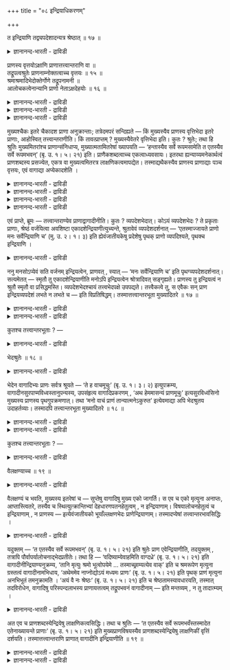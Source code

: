 +++
title = "०८ इन्द्रियाधिकरणम्"

+++

त इन्द्रियाणि तद्व्यपदेशादन्यत्र श्रेष्ठात् ॥ १७ ॥  
<details><summary>ज्ञानानन्द-भारती - द्राविडी</summary>

त इन्द्रियाणि तत्व्यबदेसादन्यत्र च्रेष्टात् ॥ १७ ॥
</details>

प्राणस्य वृत्तयोऽक्षाणि प्राणात्तत्त्वान्तराणि वा ॥  
तद्रूपत्वश्रुतेः प्राणनाम्नोक्तत्वाच्च वृत्तयः ॥ १५ ॥  
श्रमाश्रमादिभेदोक्तेर्गोणे तद्रूपनामनी ॥  
आलोचकत्वेनान्यानि प्राणो नेताऽक्षदेहयोः ॥ १६ ॥  
<details><summary>ज्ञानानन्द-भारती - द्राविडी</summary>

--वैयासिग न्यायमाला
</details>

<details><summary>ज्ञानानन्द-भारती - द्राविडी</summary>

इन्दिरियङ्गळ् पिराणऩुडैय विरुत्तिगळ् (वियाबारङ्गळ्, सॆयल्गळ्) ताऩा? अल्लदु पिराणऩै विड वेऱायुळ्ळ तत्वङ्गळा? अदऩ्(पिराणऩिऩ्) रूबमायिरुप् पदागच् चॊल्लियिरुप्पदालुम्, पिराणऩ् ऎऩ्ऱ पॆयरिऩा लेये अवै सॊल्लप्पट्टिरुप्पदिऩालुम्, (पिराणऩुडैय) विरुत्तिगळ्दाऩ्।
</details>

<details><summary>ज्ञानानन्द-भारती - द्राविडी</summary>

इन्दिरियङ्गळुक्कु सिरमम्, (पिराणऩुक्कु) सिरममिल् लामै मुदलाऩ वेऱुबाडु सॊल्लप्पट्टिरुप्पदाल्, अदऩ् रूबमॆऩ्बदुम्, अदे पॆयरैयुडैयदुम् कौणम् (उबसारमागक् सॊल्लप्पडुवदु)। तऩित्तऩिये अऱिगिऱवै कळ् ऎऩ्बदिऩाल् (अवै) वेऱु। पिराणऩ्, इन्दिरियङ्गळैयुम् सरीरत्तैयुम् नडत्तुवदु (आगैयाल् अवै वेऱु तत्वङ्गळ् ताऩ्)।
</details>

मुख्यश्चैकः इतरे चैकादश प्राणा अनुक्रान्ताः; तत्रेदमपरं सन्दिह्यते — किं मुख्यस्यैव प्राणस्य वृत्तिभेदा इतरे प्राणाः, आहोस्वित् तत्त्वान्तराणीति। किं तावत्प्राप्तम् ? मुख्यस्यैवेतरे वृत्तिभेदा इति। कुतः ? श्रुतेः; तथा हि श्रुतिः मुख्यमितरांश्च प्राणान्संनिधाप्य, मुख्यात्मतामितरेषां ख्यापयति — ‘हन्तास्यैव सर्वे रूपमसामेति त एतस्यैव सर्वे रूपमभवन्’ (बृ. उ. १। ५। २१) इति। प्राणैकशब्दत्वाच्च एकत्वाध्यवसायः। इतरथा ह्यन्याय्यमनेकार्थत्वं प्राणशब्दस्य प्रसज्येत, एकत्र वा मुख्यत्वमितरत्र लाक्षणिकत्वमापद्येत। तस्माद्यथैकस्यैव प्राणस्य प्राणाद्याः पञ्च वृत्तयः, एवं वागाद्या अप्येकादशेति ।

<details><summary>ज्ञानानन्द-भारती - द्राविडी</summary>

(वाक् मुदलाऩ इन्दिरियङ्गळ् अबाऩऩ्, वियाऩऩ् इवैगळैप् पोल पिराणऩुडैय विरुत्तिगळा अल्लदु पिराणऩैक्काट्टिलुम् वेऱाऩ तत्वङ्गळा ऎऩ्ऱु सन्देहम्। सुरुदियिल् इन्दिरियङ्गळ् पिराणऩुडैय रूबत्तैयडैन्दऩ ऎऩ्ऱु सॊल्लियि रुप्पदालुम्, इन्दिरियङ्गळुक्कुम् पिराणऩ् ऎऩ्ऱ पॆयर् इरुप्पदालुम् इन्दिरियङ्गळ् पिराणऩुडैय विरुत् तिगळे तविर पिराणऩैक् काट्टिलुम् वेऱाऩ तत्वङ्ग ऎल्ल ऎऩ्ऱु पूर्वबक्षम्।
</details>

<details><summary>ज्ञानानन्द-भारती - द्राविडी</summary>

अददऩ् कारियङ्गळैच् चॆय्युम् इन्दिरियङ्गळ् सिरममडैन्दु तूङ्गुगिऩ्ऱऩ। पिराणऩ् ऒरुवऩ् मट्टुम् ऎव्विद सिरममुमडैयामल् ऎप्पॊऴुदुम् विऴित्तुक् कॊण्डिरुक्किऱाऩ्। वाक्कु मुदलाऩ इन्दिरियङ्गळ् सरीरत्तैविट्टु वॆळिक्किळम्बिऩालुम् मरणम् एऱ्पडुव तिल्लै। ऊमै मुदलाऩ पॆयरुडऩ् जीवित्तुक्कॊण्डु ताऩिरुक्किऱाऩ्। पिराणऩ् वॆळिक्किळम्बिऩालो मरणम् एऱ्पडुगिऱदु ऎऩ्ऱु सुरुदि कूऱुगिऱदु। विषयत्तै आलोसिप्पदऱ्कुक् कारणम् इन्दिरियम्। पिराणऩो सरीरत्तैयुम् इन्दिरियङ्गळैयुम् ताङ्गिक्कॊण्डु नडत्तुगिऱवऩ्। इम्मादिरियाऩ वेऱ्ऱुमैगळिलिरुप् पदाल् इन्दिरियङ्गळ् पिराणऩैक्काट्टिलुम् वेऱाऩ तत्वङ्गळ् पिराणादीऩमाग इन्दिरियङ्गळिऩ् सलऩम् एऱ्पडुवदैक् कॊण्डु पिराणरूबत्तैयडैन्ददागच् चॊल्लप्पडुगिऱदु। इदैक्कॊण्डु कौणमाग इन्दिरियङ्गळुक्कुम् पिराणऩ् ऎऩ्ऱ पॆयर् एऱ्पट्टु इरुक्किऱदु ऎऩ्ऱु सित्तान्दम्)।
</details>

<details><summary>ज्ञानानन्द-भारती - द्राविडी</summary>

मुक्कियमाऩ पिराणऩ् ऒऩ्ऱु, मऱ्ऱदु पदिऩॊऩ्ऱु, ऎऩ्ऱु पिराणऩ्गळ् सॊल्लप्पट्टिरुक् किऩ्ऱऩ। अङ्गे इदु वेऱु सन्देहिक्कप्पडुगिऱदु। मऱ्ऱ पिराणऩ्गळ् मुक्किय पिराणऩुडैयवे विरुत्ति विसेषङ्गळा? अल्लदु वेऱु तत्वङ्गळा? ऎऩ्ऱु।
</details>

<details><summary>ज्ञानानन्द-भारती - द्राविडी</summary>

पूर्वबक्षम्: ऎदु न्यायम्? मुक्कियत्तिऩुडैय विरुत्ति विसेषङ्गळ्दाऩ् मऱ्ऱवै ऎऩ्ऱु। ऎदिऩाल्? सुरुदियिरुप्पदिऩाल्। अप्पडिये सुरुदि “नाम् ऎल्लारुम् इदऩुडैय रूबमागवेयिरुप्पोम् ऎऩ्ऱु अवै ऎल्लाम् इदऩ् रूबमागवे आय्विट्टऩ”(पिरुहत्।१;५-२१) ऎऩ्ऱु मुक्कियत्तैयुम् मऱ्ऱ पिराणऩ्गळैयुम् सेर्त्तुच् चॊल्लि मऱ्ऱवैगळुक्कु मुक्किय पिराणऩिऩ् स्वरूब मायिरुक्कुम् तऩ्मैयैच् चॊल्गिऱदु। “पिराणऩ्” ऎऩ्ऱु ऒरे पॆयरुळ्ळवैगळाग इरुप्पदालुम् ऒऩ्ऱायिरुक्कुम् तऩ्मै तीर्माऩमागिऱदु। वेऱुविदमाऩालो, पिराणऩ् ऎऩ्ऱ सप्तत्तिऱ्कु न्यायमऩ्ऩियिल् पलविद अर्त्तमुळ्ळ तऩ्मै एऱ्पट्टुविडुम्। अल्लदु, ओरिडत्तिल् मुक्कियत् तऩ्मै वेऱिडत्तिल् लक्षणै ऎऩ्ऱु एऱ्पडुम्। आगैयाल् ऎप्पडि ऒरे पिराणऩुक्कु पिराणऩ् मुदलिय ऐन्दु विरुत्तिगळो, अप्पडिये वाक्कु मुदलाऩ पदिऩोरु विरुत्तिगळुम्, ऎऩ्ऱु।
</details>

एवं प्राप्ते, ब्रूमः — तत्त्वान्तराण्येव प्राणाद्वागादीनीति। कुतः ? व्यपदेशभेदात्। कोऽयं व्यपदेशभेदः ? ते प्रकृताः प्राणाः, श्रेष्ठं वर्जयित्वा अवशिष्टा एकादशेन्द्रियाणीत्युच्यन्ते, श्रुतावेवं व्यपदेशदर्शनात् — ‘एतस्माज्जायते प्राणो मनः सर्वेन्द्रियाणि च’ (मु. उ. २। १। ३) इति ह्येवंजातीयकेषु प्रदेशेषु पृथक् प्राणो व्यपदिश्यते, पृथक्च इन्द्रियाणि ।

<details><summary>ज्ञानानन्द-भारती - द्राविडी</summary>

सित्तान्दम्: इव्विदम् वरुम्बोदु सॊल्गिऱोम्: वाक्कु मुदलियवैगळ् पिराणऩैक् काट्टिलुम् वेऱु तत्वङ्गळ् ताऩ् ऎऩ्ऱु ऎदिऩाल्? 'कुऱिप्पिडुवदिल् वित्तियासमिप्पदाल्। कुऱिप्पिडुवदाल् वित्तियासम् ऎऩ्ऱ इदु ऎऩ्ऩ? पिरगिरुदमायुळ्ळ अन्द पिराणऩ्गळ्, सिरेष्टऩै (मुक्कियऩै) विट्टुविट्टु मीदमुळ्ळ पदिऩॊऩ्ऱु इन्दिरियङ्गळ् ऎऩ्ऱु सॊल्लप्पडुगिऩ्ऱऩ। सुरुदियिल् इव्विदम् कुऱिप्पिडुवदु काणप्पडुवदाल्। "इदिलिरुन्दु उण्डागिऱदु पिराणऩ्, मऩस्, ऎल्ला इन्दिरियङ्गळुम्” (मुण्डग।११।१-३) ऎऩ्ऱु इदु पोलुळ्ळविडङ्गळिल् तऩियाग पिराणऩुम् तऩियाग इन्दिरियङ्गळुम् कुऱिप्पिडप्पडुगिऩ्ऱऩ।
</details>

ननु मनसोऽप्येवं सति वर्जनम् इन्द्रियत्वेन, प्राणवत् , स्यात् — ‘मनः सर्वेन्द्रियाणि च’ इति पृथग्व्यपदेशदर्शनात्। सत्यमेतत् — स्मृतौ तु एकादशेन्द्रियाणीति मनोऽपि इन्द्रियत्वेन श्रोत्रादिवत् सङ्गृह्यते। प्राणस्य तु इन्द्रियत्वं न श्रुतौ स्मृतौ वा प्रसिद्धमस्ति। व्यपदेशभेदश्चायं तत्त्वभेदपक्षे उपपद्यते। तत्त्वैकत्वे तु, स एवैकः सन् प्राण इन्द्रियव्यपदेशं लभते न लभते च — इति विप्रतिषिद्धम्। तस्मात्तत्त्वान्तरभूता मुख्यादितरे ॥ १७ ॥

<details><summary>ज्ञानानन्द-भारती - द्राविडी</summary>

इव्विदमाऩाल् “मऩस्, ऎल्ला इन्दिरियङ्गळुम्” ऎऩ्ऱु तऩियाय् सॊल्लियिरुप्पदाल्, पिराणऩैप्पोल मऩसिऱ्कुम् इन्दिरियत्तऩ्मैयिलिरुन्दु विलक्कु एऱ्पडुमेयॆऩ्ऱाल्, इदु वास्तवम्। आऩाल् स्मिरुदियिल् पदिऩोरु इन्दिरियङ्गळॆऩ्ऱु मऩसुम्, कादु मुदलियदैप्पोल इन्दिरियमाग सेर्क्कप्पट्टिरु क्किऱदु। पिराणऩुक्को, सुरुदियिलो, स्मिरुदियिलो, इन्दिरियत्तऩ्मै पिरसित्तमिल्लै।
</details>

<details><summary>ज्ञानानन्द-भारती - द्राविडी</summary>

तत्वत्तिल् पेदमिरुक्कुम् पक्षत्तिल् इन्द कुऱिप्पिट् टदिलुळ्ळ पेदम् पॊरुत्तमागुम्। ऒरे तत्वमायिरुन् दालो, ऒऩ्ऱागवेयिरुक्किऱ अन्द पिराणऩ् इन्दिरिय मॆऩ्ऱ पॆयरै अडैगिऱदु अडैगिऱदुमिल्लै ऎऩ्ऱु विरुत्तप्पडुम्। आगैयाल् मऱ्ऱवै मुक्कियत्तिलिरुन्दु वेऱायुळ्ळ तत्तुवमायिरुप्पवै।
</details>

कुतश्च तत्त्वान्तरभूताः ? —

<details><summary>ज्ञानानन्द-भारती - द्राविडी</summary>

वेऱु ऎदिऩालुम् वेऱु तत्वमायिरुप्पवै?
</details>

भेदश्रुतेः ॥ १८ ॥  
<details><summary>ज्ञानानन्द-भारती - द्राविडी</summary>

पेदच्रुदे: ॥ १८ ॥
</details>

भेदेन वागादिभ्यः प्राणः सर्वत्र श्रूयते — ‘ते ह वाचमूचुः’ (बृ. उ. १। ३। २) इत्युपक्रम्य, वागादीनसुरपाप्मविध्वस्तानुपन्यस्य, उपसंहृत्य वागादिप्रकरणम् , ‘अथ हेममासन्यं प्राणमूचुः’ इत्यसुरविध्वंसिनो मुख्यस्य प्राणस्य पृथगुपक्रमणात्। तथा ‘मनो वाचं प्राणं तान्यात्मनेऽकुरुत’ इत्येवमाद्या अपि भेदश्रुतय उदाहर्तव्याः। तस्मादपि तत्त्वान्तरभूता मुख्यादितरे ॥ १८ ॥

<details><summary>ज्ञानानन्द-भारती - द्राविडी</summary>

वाक्कु मुदलियवैगळिलिरुन्दु वेऱाग ऎङ्गुम् पिराणऩ् सॊल्लप्पडुगिऱदु। "अवैगळ् वाक्कै सॊल्लिऩ” (पिरुहत्।१;३-२) ऎऩ्ऱु आरम्बित्तु, वाक्कु मुदलियवैगळै असुरर्गळाल् कॆडुक्कप्पट्ट वैगळाग सॊल्लिविट्टु, वाक्कु मुदलियदिऩ् पिरगरणत्तै मुडित्तुक् कॊण्डु “पिऱ्पाडु इन्द मुगत्तिलुळ्ळ पिराणऩै सॊल्लिऩ” ऎऩ्ऱु असुरर् कळैप् पोक्कडिक्कक्कूडिय मुक्किय पिराणऩैप्पऱ्ऱि तऩियाग आरम्बित्तिरुप्पदिऩाल्।
</details>

<details><summary>ज्ञानानन्द-भारती - द्राविडी</summary>

अप्पडिये “मऩस्, वाक्कु, पिराणऩ् अवै कळै तऩक्काग सॆय्दु कॊण्डदु” ऎऩ्बदु मुदलाऩ पेद सुरुदिगळुम् ऎडुत्तुक् कॊळ्ळ वेण्डियवै। अदिऩालुम् मऱ्ऱवै मुक्कियत्तिलिरुन्दु वेऱु तत्वमायिरुप्पवैगळ्।
</details>

कुतश्च तत्त्वान्तरभूताः ? —

<details><summary>ज्ञानानन्द-भारती - द्राविडी</summary>

वेऱु ऎदिऩालुम् वेऱु तत्वमायिरुप्पवैगळ्?-
</details>

वैलक्षण्याच्च ॥ १९ ॥  
<details><summary>ज्ञानानन्द-भारती - द्राविडी</summary>

वैलक्षण्याच्च ॥ १९ ॥
</details>

वैलक्षण्यं च भवति, मुख्यस्य इतरेषां च — सुप्तेषु वागादिषु मुख्य एको जागर्ति। स एव च एको मृत्युना अनाप्तः, आप्तास्त्वितरे, तस्यैव च स्थित्युत्क्रान्तिभ्यां देहधारणपतनहेतुत्वम् , न इन्द्रियाणाम्। विषयालोचनहेतुत्वं च इन्द्रियाणाम् , न प्राणस्य — इत्येवंजातीयको भूयाँल्लक्षणभेदः प्राणेन्द्रियाणाम्। तस्मादप्येषां तत्त्वान्तरभावसिद्धिः ।

<details><summary>ज्ञानानन्द-भारती - द्राविडी</summary>

मुक्कियत्तिऱ्कुम्, मऱ्ऱवैगळुक्कुम् विरुत्तमाऩ लक्षणमुळ्ळ तऩ्मैयुम् इरुक्किऱदु। वाक्कु मुदलियवै तूङ्गुम् पोदु मुक्कियम् ऒऩ्ऱुदाऩ् विऴित्तुक् कॊण्डिरुक्किऱदु; मिरुत्युविऩाल् पिडिक्कप् पडाददु अदु ऒऩ्ऱुदाऩ्। मऱ्ऱवैगळो पिडिक्कप् पट्टवै। अदऱ्कुत्ताऩ् इरुप्पु वॆळिक्किळम्बुदल् इवैगळाल् तेहम् तरिप्पदऱ्कुम् विऴुवदऱ्कुम् कारणमायिरुक्कुम् तऩ्मै ; इन्दिरियङ्गळुक्कु इल्लै। विषयङ्गळै आलोसऩै सॆय्वदऱ्कुक् कारणमा यिरुक्कुम् तऩ्मै इन्दिरियङ्गळुक्के तविर, पिराण ऩुक्कु इल्लै ऎऩ्ऱु इदुबोलुळ्ळ लक्षणत्तिल् पेदम् पिराणऩुक्कुम् इन्दिरियङ्गळुक्कुम् पल इरुक्किऩ्ऱऩ। आगैयिऩालुम् इवैगळुक्कु वेऱु तत्वमायिरुप्पदु सित्तिक्किऱदु।
</details>

यदुक्तम् — ‘त एतस्यैव सर्वे रूपमभवन्’ (बृ. उ. १। ५। २१) इति श्रुतेः प्राण एवेन्द्रियाणीति, तदयुक्तम् , तत्रापि पौर्वापर्यालोचनाद्भेदप्रतीतेः। तथा हि — ‘वदिष्याम्येवाहमिति वाग्दध्रे’ (बृ. उ. १। ५। २१) इति वागादीनीन्द्रियाण्यनुक्रम्य, ‘तानि मृत्युः श्रमो भूत्वोपयेमे ... तस्माच्छ्राम्यत्येव वाक्’ इति च श्रमरूपेण मृत्युना ग्रस्तत्वं वागादीनामभिधाय, ‘अथेममेव नाप्नोद्योऽयं मध्यमः प्राणः’ (बृ. उ. १। ५। २१) इति पृथक् प्राणं मृत्युना अनभिभूतं तमनुक्रामति । ‘अयं वै नः श्रेष्ठः’ (बृ. उ. १। ५। २१) इति च श्रेष्ठतामस्यावधारयति, तस्मात् तदविरोधेन, वागादिषु परिस्पन्दलाभस्य प्राणायत्तत्वम् तद्रूपभवनं वागादीनाम् — इति मन्तव्यम् , न तु तादात्म्यम् ।

<details><summary>ज्ञानानन्द-भारती - द्राविडी</summary>

“अवै ऎल्लाम् इदऩ् रूबमागवे इरुन्दऩ" (पिरुहत्।१-५-२१) ऎऩ्ऱ सुरुदियिऩाल् पिराणऩे ताऩ् इन्दिरियङ्गळ् ऎऩ्ऱु ऎदु सॊल्लप्पट्टदो, अदु युक्तमिल्लै। अङ्गेयुम् मुऩ्बिऩ् आलोसऩै सॆय्दाल् पेदमे तॆरिवदाल् अप्पडिये “नाऩ् पेसत्ताऩ् सॆय्वेऩ् ऎऩ्ऱु वाक्कु तीर्माऩित्तदु” (पिरुहत्।१-५-२१) ऎऩ्ऱु वाक्कु मुदलिय इन्दिरियङ्गळै आरम्बित्तु "अवैगळै मिरुत्यु सिरममाग आगि नॆरुङ्गिऱ्ऱु। अदिऩाल् वाक्कु सिरमत्तैये अडैगिऱदु” ऎऩ्ऱु सिरमरूबमाऩ मिरुत्युविऩाल् पीडिक्कप्पडुम् तऩ्मैयै वाक्कु मुदलियवैगळुक्कु सॊल्लिविट्टु, "पिऱगु ऎदु इन्द नडुविलुळ्ळ पिराणऩो, अदै मात्तिरम् पीडिक्कविल्लै” ऎऩ्ऱु मिरुत्युविऩाल् पीडिक्कप्पडाद अन्द पिराणऩैप्पऱ्ऱि तऩियाग तॊडर्न्दु सॊल्गिऱदु। “इवर् ताऩ् नम्मैविड सिरेष्टर्” (पिरुहत्।१-५-२१) ऎऩ्ऱु इदऩुडैय सिरेष् टत्तऩ्मैयुम् उऱुदियाय् सॊल्लुगिऱदु। आगैयाल् अदऱ्कु विरोदमऩ्ऩियिल्, वाक्कु मुदलियवैगळिल् असैवु एऱ्पडुवदु पिराणऩुक्कु अदीऩमायिरुप्पदु ताऩ् वाक्कु मुदलियवैगळुक्कु अदऩ् रूबमायिरुप्पदु ऎऩ्ऱु अऱिय वेण्डुम्, ऒऩ्ऱागविरुक्कुम् तऩ्मैयल्ल।
</details>

अत एव च प्राणशब्दस्येन्द्रियेषु लाक्षणिकत्वसिद्धिः। तथा च श्रुतिः — ‘त एतस्यैव सर्वे रूपमभवँस्तस्मादेत एतेनाख्यायन्ते प्राणाः’ (बृ. उ. १। ५। २१) इति मुख्यप्राणविषयस्यैव प्राणशब्दस्येन्द्रियेषु लाक्षणिकीं वृत्तिं दर्शयति। तस्मात्तत्त्वान्तराणि प्राणात् वागादीनि इन्द्रियाणीति ॥ १९ ॥

<details><summary>ज्ञानानन्द-भारती - द्राविडी</summary>

इदऩालेये इन्दिरियङ्गळ् विषयमाय् पिराणऩ् ऎऩ्ऱ सप्तत्तिऱ्कु लक्षणैयाल् एऱ्पडुम् तऩ्मै सित्तिक्किऱदु। अप्पडिये सुरुदियुम् “अवै ऎल्लाम् इदऩुडैय रूबमागवे आयिऩ। आगैयाल् इन्द पिराणऩ्गळ् इदऩाल् (पिराणऩॆऩ्ऱ सप्तत्ताल्) सॊल्लप्पडुगिऩ्ऱऩ" (पिरुहत्। १। ५-२१) ऎऩ्ऱु मुक्किय पिराणऩैये विषयमायुळ्ळ पिराणऩ् ऎऩ्ऱ सप्तत्तिऱ्कु इन्दिरियङ्गळ् विषयत्तिल् लक्षणैयाल् एऱ्पट्ट विरुत्ति ऎऩ्बदैक् काट्टुगिऱदु।
</details>

<details><summary>ज्ञानानन्द-भारती - द्राविडी</summary>

आगैयाल् इन्दिरियङ्गळ् पिराणऩैक् काट्टिलुम् वेऱायुळ्ळ तत्वङ्गळ् ऎऩ्ऱु।
</details>

